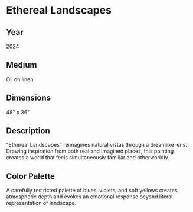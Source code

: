 # Ethereal Landscapes

## Year
2024

## Medium
Oil on linen

## Dimensions
48" x 36"

## Description
"Ethereal Landscapes" reimagines natural vistas through a dreamlike lens. Drawing inspiration from both real and imagined places, this painting creates a world that feels simultaneously familiar and otherworldly.

## Color Palette
A carefully restricted palette of blues, violets, and soft yellows creates atmospheric depth and evokes an emotional response beyond literal representation of landscape.

